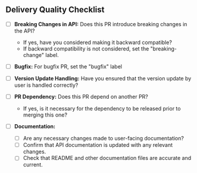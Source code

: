 ## Delivery Quality Checklist

- [ ] **Breaking Changes in API:**
  Does this PR introduce breaking changes in the API?
    - If yes, have you considered making it backward compatible?
    - If backward compatibility is not considered, set the "breaking-change" label.

- [ ] **Bugfix:**
  For bugfix PR, set the "bugfix" label

- [ ] **Version Update Handling:**
  Have you ensured that the version update by user is handled correctly?

- [ ] **PR Dependency:**
  Does this PR depend on another PR?
    - If yes, is it necessary for the dependency to be released prior to merging this one?

- [ ] **Documentation:**
  - [ ] Are any necessary changes made to user-facing documentation?
  - [ ] Confirm that API documentation is updated with any relevant changes.
  - [ ] Check that README and other documentation files are accurate and current.